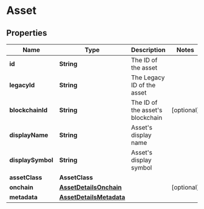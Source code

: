 

# Asset


## Properties

| Name | Type | Description | Notes |
|------------ | ------------- | ------------- | -------------|
|**id** | **String** | The ID of the asset |  |
|**legacyId** | **String** | The Legacy ID of the asset |  |
|**blockchainId** | **String** | The ID of the asset&#39;s blockchain |  [optional] |
|**displayName** | **String** | Asset&#39;s display name |  |
|**displaySymbol** | **String** | Asset&#39;s display symbol |  |
|**assetClass** | **AssetClass** |  |  |
|**onchain** | [**AssetDetailsOnchain**](AssetDetailsOnchain.md) |  |  [optional] |
|**metadata** | [**AssetDetailsMetadata**](AssetDetailsMetadata.md) |  |  |



